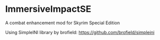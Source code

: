 # ImmersiveImpactSE
A combat enhancement mod for Skyrim Special Edition

Using SimpleINI library by brofield:
https://github.com/brofield/simpleini
